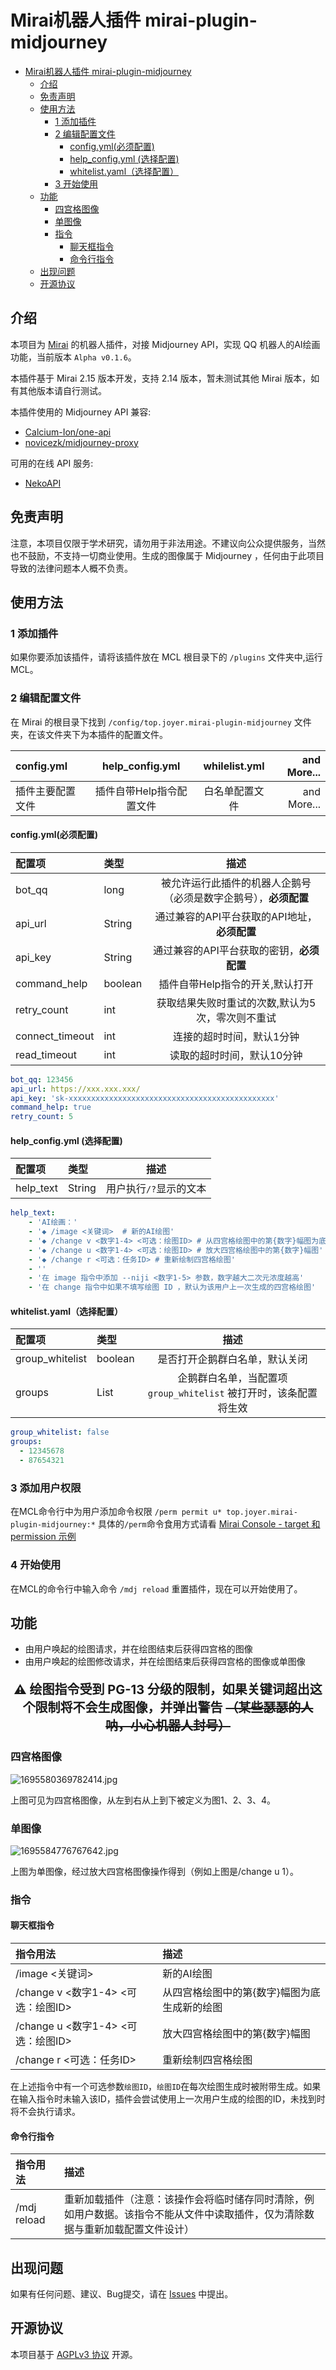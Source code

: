﻿# Mirai机器人插件 mirai-plugin-midjourney

<!-- TOC -->
* [Mirai机器人插件 mirai-plugin-midjourney](#mirai机器人插件-mirai-plugin-midjourney)
  * [介绍](#介绍)
  * [免责声明](#免责声明)
  * [使用方法](#使用方法)
    * [1 添加插件](#1-添加插件)
    * [2 编辑配置文件](#2-编辑配置文件)
      * [config.yml(必须配置)](#configyml必须配置)
      * [help_config.yml (选择配置)](#help_configyml-选择配置)
      * [whitelist.yaml（选择配置）](#whitelistyaml选择配置)
    * [3 开始使用](#3-开始使用)
  * [功能](#功能)
    * [四宫格图像](#四宫格图像)
    * [单图像](#单图像)
    * [指令](#指令)
      * [聊天框指令](#聊天框指令)
      * [命令行指令](#命令行指令)
  * [出现问题](#出现问题)
  * [开源协议](#开源协议)
<!-- TOC -->

## 介绍
本项目为 [Mirai](https://github.com/mamoe/mirai) 的机器人插件，对接 Midjourney API，实现 QQ 机器人的AI绘画功能，当前版本 `Alpha v0.1.6`。

本插件基于 Mirai 2.15 版本开发，支持 2.14 版本，暂未测试其他 Mirai 版本，如有其他版本请自行测试。

本插件使用的 Midjourney API 兼容:

* [Calcium-Ion/one-api](https://github.com/Calcium-Ion/one-api)
* [novicezk/midjourney-proxy](https://github.com/novicezk/midjourney-proxy)

可用的在线 API 服务:
* [NekoAPI](http://nekoapi.com/)

## 免责声明
注意，本项目仅限于学术研究，请勿用于非法用途。不建议向公众提供服务，当然也不鼓励，不支持一切商业使用。生成的图像属于 Midjourney ，任何由于此项目导致的法律问题本人概不负责。
## 使用方法
### 1 添加插件
如果你要添加该插件，请将该插件放在 MCL 根目录下的 `/plugins` 文件夹中,运行 MCL。

### 2 编辑配置文件

在 Mirai 的根目录下找到 `/config/top.joyer.mirai-plugin-midjourney` 文件夹，在该文件夹下为本插件的配置文件。

| config.yml | help_config.yml | whilelist.yml |and More...|
|:-----------|:---------------:|:-------------:|--------:|
| 插件主要配置文件   | 插件自带Help指令配置文件  |    白名单配置文件    |and More...|

#### config.yml(必须配置)
| 配置项          | 类型      |                 描述                 |
|:-------------|:--------|:----------------------------------:|
| bot_qq       | long    | 被允许运行此插件的机器人企鹅号（必须是数字企鹅号），**必须配置** |
| api_url      | String  |    通过兼容的API平台获取的API地址，**必须配置**     |
| api_key      | String  |      通过兼容的API平台获取的密钥，**必须配置**      |
| command_help | boolean |         插件自带Help指令的开关,默认打开         |
| retry_count  | int     |     获取结果失败时重试的次数,默认为5次，零次则不重试      |
| connect_timeout  | int     |           连接的超时时间，默认1分钟           |
| read_timeout  | int     |           读取的超时时间，默认10分钟           |



```yaml
bot_qq: 123456
api_url: https://xxx.xxx.xxx/
api_key: 'sk-xxxxxxxxxxxxxxxxxxxxxxxxxxxxxxxxxxxxxxxxxxxxxx'
command_help: true
retry_count: 5
```
#### help_config.yml (选择配置)
| 配置项      | 类型     |      描述       |
|:---------|:-------|:-------------:|
| help_text   | String | 用户执行`/?`显示的文本 |

```yaml
help_text:
    - 'AI绘画：'
    - '◆ /image <关键词>  # 新的AI绘图'
    - '◆ /change v <数字1-4> <可选：绘图ID> # 从四宫格绘图中的第{数字}幅图为底生成新的绘图'
    - '◆ /change u <数字1-4> <可选：绘图ID> # 放大四宫格绘图中的第{数字}幅图'
    - '◆ /change r <可选：任务ID> # 重新绘制四宫格绘图'
    - ''
    - '在 image 指令中添加 --niji <数字1-5> 参数，数字越大二次元浓度越高'
    - '在 change 指令中如果不填写绘图 ID ，默认为该用户上一次生成的四宫格绘图'
```

#### whitelist.yaml（选择配置）
| 配置项             | 类型         |                       描述                   |
|:----------------|:-----------|:------------------------------------------:|
| group_whitelist | boolean    |                是否打开企鹅群白名单，默认关闭             |
| groups          | List<long> | 企鹅群白名单，当配置项 `group_whitelist` 被打开时，该条配置将生效 |

```yaml
group_whitelist: false
groups:
  - 12345678
  - 87654321
```

### 3 添加用户权限
在MCL命令行中为用户添加命令权限 `/perm permit u* top.joyer.mirai-plugin-midjourney:*`
具体的`/perm`命令食用方式请看 [Mirai Console - target 和 permission 示例](https://docs.mirai.mamoe.net/console/BuiltInCommands.html#target-%E5%92%8C-permission-%E7%A4%BA%E4%BE%8B)

### 4 开始使用
在MCL的命令行中输入命令 `/mdj reload` 重置插件，现在可以开始使用了。

## 功能
* 由用户唤起的绘图请求，并在绘图结束后获得四宫格的图像
* 由用户唤起的绘图修改请求，并在绘图结束后获得四宫格的图像或单图像

<p style="font-size: 20px;text-align: center"> <strong>⚠ 绘图指令受到 PG-13 分级的限制，如果关键词超出这个限制将不会生成图像，并弹出警告 <del>（某些瑟瑟的人呐，小心机器人封号）</del></strong> </p>

### 四宫格图像

![1695580369782414.jpg](img%2F1695580369782414.jpg)

上图可见为四宫格图像，从左到右从上到下被定义为图1、2、3、4。

### 单图像

![1695584776767642.jpg](img%2F1695584776767642.jpg)

上图为单图像，经过放大四宫格图像操作得到（例如上图是/change u 1）。

### 指令

#### 聊天框指令
| 指令用法                          | 描述                       |
|:------------------------------|:-------------------------|
 | /image <关键词>                  | 新的AI绘图                   |
 | /change v <数字1-4> <可选：绘图ID>   | 从四宫格绘图中的第{数字}幅图为底生成新的绘图  |
 | /change u <数字1-4> <可选：绘图ID>   | 放大四宫格绘图中的第{数字}幅图         |
 | /change r <可选：任务ID>           | 重新绘制四宫格绘图                |

在上述指令中有一个可选参数`绘图ID`，`绘图ID`在每次绘图生成时被附带生成。如果在输入指令时未输入该ID，插件会尝试使用上一次用户生成的绘图的ID，未找到时将不会执行请求。

#### 命令行指令
| 指令用法        | 描述                                                                                         |
|:------------|:-------------------------------------------------------------------------------------------|
| /mdj reload | 重新加载插件（注意：该操作会将临时储存同时清除，例如用户数据。该指令不能从文件中读取插件，仅为清除数据与重新加载配置文件设计） |

## 出现问题
如果有任何问题、建议、Bug提交，请在 [Issues](https://github.com/JoyerLiu/mirai-plugin-midjourney/issues) 中提出。

## 开源协议
本项目基于 [AGPLv3 协议](LICENSE) 开源。
